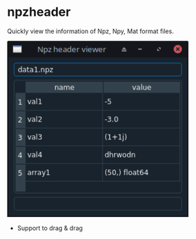 # npzheader

Quickly view the information of Npz, Npy, Mat format files.

<img src="images/viewer.png?raw=true" alt="Example viewer" width="420"/>

- Support to drag & drag
